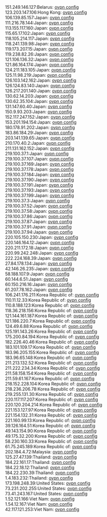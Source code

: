 151.249.146.127:Belarus: [ovpn config](vpn/151_249_146_127.ovpn)  
123.203.147.106:Hong Kong: [ovpn config](vpn/123_203_147_106.ovpn)  
106.139.85.157:Japan: [ovpn config](vpn/106_139_85_157.ovpn)  
111.216.78.144:Japan: [ovpn config](vpn/111_216_78_144.ovpn)  
113.155.117.160:Japan: [ovpn config](vpn/113_155_117_160.ovpn)  
115.65.17.102:Japan: [ovpn config](vpn/115_65_17_102.ovpn)  
118.105.214.117:Japan: [ovpn config](vpn/118_105_214_117.ovpn)  
118.241.139.98:Japan: [ovpn config](vpn/118_241_139_98.ovpn)  
119.173.207.15:Japan: [ovpn config](vpn/119_173_207_15.ovpn)  
119.238.82.26:Japan: [ovpn config](vpn/119_238_82_26.ovpn)  
121.106.136.32:Japan: [ovpn config](vpn/121_106_136_32.ovpn)  
121.86.164.174:Japan: [ovpn config](vpn/121_86_164_174.ovpn)  
124.211.183.105:Japan: [ovpn config](vpn/124_211_183_105.ovpn)  
125.11.98.219:Japan: [ovpn config](vpn/125_11_98_219.ovpn)  
126.103.142.162:Japan: [ovpn config](vpn/126_103_142_162.ovpn)  
126.124.83.140:Japan: [ovpn config](vpn/126_124_83_140.ovpn)  
126.217.201.140:Japan: [ovpn config](vpn/126_217_201_140.ovpn)  
130.62.14.203:Japan: [ovpn config](vpn/130_62_14_203.ovpn)  
130.62.35.104:Japan: [ovpn config](vpn/130_62_35_104.ovpn)  
131.147.60.40:Japan: [ovpn config](vpn/131_147_60_40.ovpn)  
150.9.93.203:Japan: [ovpn config](vpn/150_9_93_203.ovpn)  
152.117.247.152:Japan: [ovpn config](vpn/152_117_247_152.ovpn)  
153.201.194.154:Japan: [ovpn config](vpn/153_201_194_154.ovpn)  
180.178.91.202:Japan: [ovpn config](vpn/180_178_91_202.ovpn)  
183.86.184.29:Japan: [ovpn config](vpn/183_86_184_29.ovpn)  
203.141.139.65:Japan: [ovpn config](vpn/203_141_139_65.ovpn)  
210.170.40.2:Japan: [ovpn config](vpn/210_170_40_2.ovpn)  
211.131.162.152:Japan: [ovpn config](vpn/211_131_162_152.ovpn)  
219.100.37.1:Japan: [ovpn config](vpn/219_100_37_1.ovpn)  
219.100.37.107:Japan: [ovpn config](vpn/219_100_37_107.ovpn)  
219.100.37.169:Japan: [ovpn config](vpn/219_100_37_169.ovpn)  
219.100.37.178:Japan: [ovpn config](vpn/219_100_37_178.ovpn)  
219.100.37.184:Japan: [ovpn config](vpn/219_100_37_184.ovpn)  
219.100.37.190:Japan: [ovpn config](vpn/219_100_37_190.ovpn)  
219.100.37.191:Japan: [ovpn config](vpn/219_100_37_191.ovpn)  
219.100.37.193:Japan: [ovpn config](vpn/219_100_37_193.ovpn)  
219.100.37.199:Japan: [ovpn config](vpn/219_100_37_199.ovpn)  
219.100.37.3:Japan: [ovpn config](vpn/219_100_37_3.ovpn)  
219.100.37.52:Japan: [ovpn config](vpn/219_100_37_52.ovpn)  
219.100.37.58:Japan: [ovpn config](vpn/219_100_37_58.ovpn)  
219.100.37.86:Japan: [ovpn config](vpn/219_100_37_86.ovpn)  
219.100.37.87:Japan: [ovpn config](vpn/219_100_37_87.ovpn)  
219.100.37.91:Japan: [ovpn config](vpn/219_100_37_91.ovpn)  
219.100.37.94:Japan: [ovpn config](vpn/219_100_37_94.ovpn)  
220.105.150.230:Japan: [ovpn config](vpn/220_105_150_230.ovpn)  
220.146.164.12:Japan: [ovpn config](vpn/220_146_164_12.ovpn)  
220.211.172.18:Japan: [ovpn config](vpn/220_211_172_18.ovpn)  
220.99.242.248:Japan: [ovpn config](vpn/220_99_242_248.ovpn)  
222.224.168.39:Japan: [ovpn config](vpn/222_224_168_39.ovpn)  
27.84.178.134:Japan: [ovpn config](vpn/27_84_178_134.ovpn)  
42.146.26.235:Japan: [ovpn config](vpn/42_146_26_235.ovpn)  
58.188.107.9:Japan: [ovpn config](vpn/58_188_107_9.ovpn)  
60.144.6.51:Japan: [ovpn config](vpn/60_144_6_51.ovpn)  
60.150.216.16:Japan: [ovpn config](vpn/60_150_216_16.ovpn)  
61.207.78.162:Japan: [ovpn config](vpn/61_207_78_162.ovpn)  
106.241.176.211:Korea Republic of: [ovpn config](vpn/106_241_176_211.ovpn)  
110.11.12.33:Korea Republic of: [ovpn config](vpn/110_11_12_33.ovpn)  
110.8.188.123:Korea Republic of: [ovpn config](vpn/110_8_188_123.ovpn)  
118.36.218.156:Korea Republic of: [ovpn config](vpn/118_36_218_156.ovpn)  
121.144.161.187:Korea Republic of: [ovpn config](vpn/121_144_161_187.ovpn)  
121.186.220.7:Korea Republic of: [ovpn config](vpn/121_186_220_7.ovpn)  
124.49.6.88:Korea Republic of: [ovpn config](vpn/124_49_6_88.ovpn)  
125.191.143.26:Korea Republic of: [ovpn config](vpn/125_191_143_26.ovpn)  
175.200.84.194:Korea Republic of: [ovpn config](vpn/175_200_84_194.ovpn)  
182.226.40.46:Korea Republic of: [ovpn config](vpn/182_226_40_46.ovpn)  
183.101.109.17:Korea Republic of: [ovpn config](vpn/183_101_109_17.ovpn)  
183.96.205.155:Korea Republic of: [ovpn config](vpn/183_96_205_155.ovpn)  
183.96.65.148:Korea Republic of: [ovpn config](vpn/183_96_65_148.ovpn)  
211.213.132.52:Korea Republic of: [ovpn config](vpn/211_213_132_52.ovpn)  
211.222.234.34:Korea Republic of: [ovpn config](vpn/211_222_234_34.ovpn)  
211.58.158.154:Korea Republic of: [ovpn config](vpn/211_58_158_154.ovpn)  
211.59.61.167:Korea Republic of: [ovpn config](vpn/211_59_61_167.ovpn)  
218.152.228.104:Korea Republic of: [ovpn config](vpn/218_152_228_104.ovpn)  
218.236.206.78:Korea Republic of: [ovpn config](vpn/218_236_206_78.ovpn)  
219.255.131.30:Korea Republic of: [ovpn config](vpn/219_255_131_30.ovpn)  
220.117.117.207:Korea Republic of: [ovpn config](vpn/220_117_117_207.ovpn)  
220.120.204.214:Korea Republic of: [ovpn config](vpn/220_120_204_214.ovpn)  
221.153.127.97:Korea Republic of: [ovpn config](vpn/221_153_127_97.ovpn)  
221.154.132.31:Korea Republic of: [ovpn config](vpn/221_154_132_31.ovpn)  
221.160.99.13:Korea Republic of: [ovpn config](vpn/221_160_99_13.ovpn)  
39.126.164.51:Korea Republic of: [ovpn config](vpn/39_126_164_51.ovpn)  
49.143.154.90:Korea Republic of: [ovpn config](vpn/49_143_154_90.ovpn)  
49.175.32.200:Korea Republic of: [ovpn config](vpn/49_175_32_200.ovpn)  
58.230.160.33:Korea Republic of: [ovpn config](vpn/58_230_160_33.ovpn)  
61.75.245.189:Korea Republic of: [ovpn config](vpn/61_75_245_189.ovpn)  
202.184.4.72:Malaysia: [ovpn config](vpn/202_184_4_72.ovpn)  
125.27.47.139:Thailand: [ovpn config](vpn/125_27_47_139.ovpn)  
184.22.161.17:Thailand: [ovpn config](vpn/184_22_161_17.ovpn)  
184.22.18.12:Thailand: [ovpn config](vpn/184_22_18_12.ovpn)  
184.22.230.39:Thailand: [ovpn config](vpn/184_22_230_39.ovpn)  
1.4.183.232:Thailand: [ovpn config](vpn/1_4_183_232.ovpn)  
173.198.248.39:United States: [ovpn config](vpn/173_198_248_39.ovpn)  
73.231.202.255:United States: [ovpn config](vpn/73_231_202_255.ovpn)  
73.41.243.167:United States: [ovpn config](vpn/73_41_243_167.ovpn)  
1.52.121.166:Viet Nam: [ovpn config](vpn/1_52_121_166.ovpn)  
1.54.12.167:Viet Nam: [ovpn config](vpn/1_54_12_167.ovpn)  
42.117.121.253:Viet Nam: [ovpn config](vpn/42_117_121_253.ovpn)  
